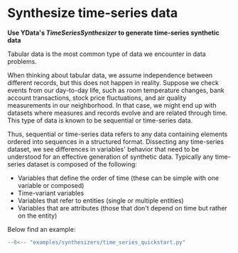 # Synthesize time-series data

**Use YData's *TimeSeriesSynthesizer* to generate time-series synthetic data**

Tabular data is the most common type of data we encounter in data problems. 

When thinking about tabular data, we assume independence between different records, but this does not happen in reality. Suppose we check events from our day-to-day life, such as room temperature changes, bank account transactions, stock price fluctuations, and air quality measurements in our neighborhood. In that case, we might end up with datasets where measures and records evolve and are related through time. This type of data is known to be sequential or time-series data.

Thus, sequential or time-series data refers to any data containing elements ordered into sequences in a structured format.
Dissecting any time-series dataset, we see differences in variables' behavior that need to be understood for an effective generation of synthetic data. Typically any time-series dataset is composed of the following:

- Variables that define the order of time (these can be simple with one variable or composed)
- Time-variant variables
- Variables that refer to entities (single or multiple entities)
- Variables that are attributes (those that don't depend on time but rather on the entity)

Below find an example: 

```python
--8<-- "examples/synthesizers/time_series_quickstart.py"
```
